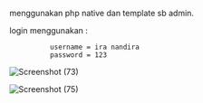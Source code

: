 menggunakan php native dan template sb admin.

login menggunakan :

              username = ira nandira
              password = 123

![Screenshot (73)](https://user-images.githubusercontent.com/82190659/161274566-d8bc99ca-2b7d-4e00-8eef-566b1ea76442.png)










![Screenshot (75)](https://user-images.githubusercontent.com/82190659/161277705-d7b2a60e-979c-4419-b1bc-01a5b5c998e0.png)

